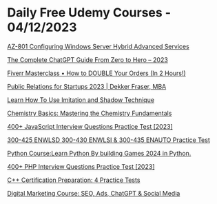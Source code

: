 # Daily Free Udemy Courses - 04/12/2023

[AZ-801 Configuring Windows Server Hybrid Advanced Services](https://www.udemy.com/course/az-801-configuring-windows-server-hybrid-advanced-services-t/?couponCode=BD7FE453326FBB3FCD41)
[The Complete ChatGPT Guide From Zero to Hero – 2023](https://www.udemy.com/course/the-complete-chatgpt-guide-from-zero-to-hero-2023/?couponCode=00F17BB68E0E7C4E2015)
[Fiverr Masterclass • How to DOUBLE Your Orders (In 2 Hours!)](https://www.udemy.com/course/how-to-sell-your-virtual-assistant-job-skills-on-fiverr/?couponCode=1F11A2A14EF82A4FFF51)
[Public Relations for Startups 2023 | Dekker Fraser, MBA](https://www.udemy.com/course/public-relations-startups/?couponCode=0655F1CB871A9B969D8D)
[Learn How To Use Imitation and Shadow Technique](https://www.udemy.com/course/how-to-use-imitation-and-shadow-technique/?couponCode=ACCENT)
[Chemistry Basics: Mastering the Chemistry Fundamentals](https://www.udemy.com/course/chemistry-basics-mastering-the-chemistry-fundamentals/?couponCode=B75C3C50533C987C0EB7)
[400+ JavaScript Interview Questions Practice Test [2023]](https://www.udemy.com/course/javascript-interview-questions/?couponCode=E2EA5B6A6B1811466FB6)
[300-425 ENWLSD 300-430 ENWLSI & 300-435 ENAUTO Practice Test](https://www.udemy.com/course/300-425-enwlsd-300-430-enwlsi-300-435-enauto-practice-test/?couponCode=8FF043A1D7BF37A2D256)
[Python Course:Learn Python By building Games 2024 in Python.](https://www.udemy.com/course/python-games-development/?couponCode=32D23ED41EC1E3DFDF7D)
[400+ PHP Interview Questions Practice Test [2023]](https://www.udemy.com/course/php-interview-question/?couponCode=CBBE7140BAACC3E4C379)
[C++ Certification Preparation: 4 Practice Tests](https://www.udemy.com/course/c-certification-preparation-4-practice-tests/?couponCode=D045E353051F6866CDBC)
[Digital Marketing Course: SEO, Ads, ChatGPT & Social Media](https://www.udemy.com/course/digital-marketing-2021/?couponCode=LUCKYWATERRABBIT10)
